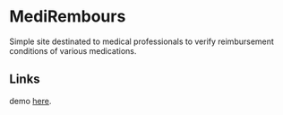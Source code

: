 # MediRembours

Simple site destinated to medical professionals to verify reimbursement conditions of various medications.

## Links

demo [here](https://medirembours.netlify.app/).

